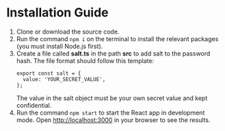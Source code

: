# Installation Guide

1. Clone or download the source code.
2. Run the command `npm i` on the terminal to install the relevant packages (you must install Node.js first).
3. Create a file called **salt.ts** in the path **src** to add salt to the password hash. The file format should follow this template:
	```
	export const salt = {
      value: 'YOUR_SECRET_VALUE',
	};
	```
	The value in the salt object must be your own secret value and kept confidential.
4. Run the command `npm start` to start the React app in development mode.
Open [http://localhost:3000](http://localhost:3000) in your browser to see the results.
